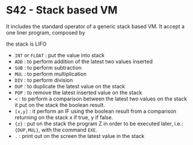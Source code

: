 # S42 - Stack based VM

It includes the standard operator of a generic stack based VM.
It accept a one liner program, composed by

the stack is LIFO

* `INT` or `FLOAT` : put the value into stack
* `ADD` : to perform addition of the latest two values inserted
* `SUB` : to perform subtraction
* `MUL` : to perform multiplication
* `DIV` : to perform division
* `DUP` : to duplicate the latest value on the stack
* `POP` : to remove the latest inserted value on the stack
* `<`   : to perform a comparison between the latest two values on the stack
        it put on the stack the boolean result.
* `[x,y]` : it perform an IF using the boolean result from a comparison returning on the stack x if true, y if false.
* `{z}` : put on the stack the program Z in order to be executed later, i.e.: `{DUP,MUL}`, with the command `EXE`.
* `.` : print out on the screen the latest value in the stack

